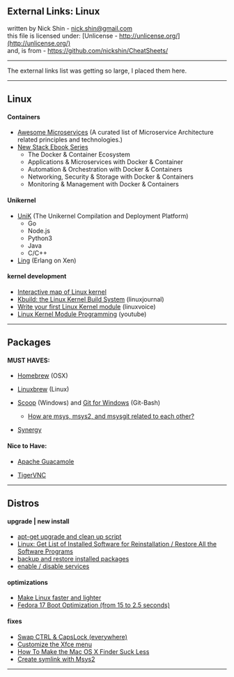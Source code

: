 ## External Links: Linux

written by Nick Shin - nick.shin@gmail.com<br>
this file is licensed under: [Unlicense - http://unlicense.org/](http://unlicense.org/)<br>
and, is from - <https://github.com/nickshin/CheatSheets/>

* * *

The external links list was getting so large, I placed them here.

* * *

## Linux

#### Containers
- [Awesome Microservices](https://github.com/mfornos/awesome-microservices) (A curated list of Microservice Architecture related principles and technologies.)
- [New Stack Ebook Series](https://thenewstack.io/ebookseries)
	- The Docker &amp; Container Ecosystem
	- Applications &amp; Microservices with Docker &amp; Container
	- Automation &amp; Orchestration with Docker &amp; Containers
	- Networking, Security &amp; Storage with Docker &amp; Containers
	- Monitoring &amp; Management with Docker &amp; Containers

#### Unikernel
- [UniK](https://github.com/emc-advanced-dev/unik) (The Unikernel Compilation and Deployment Platform)
	- Go
	- Node.js
	- Python3
	- Java
	- C/C++
- [Ling](http://erlangonxen.org/)  (Erlang on Xen)

#### kernel development
- [Interactive map of Linux kernel](http://www.makelinux.net/kernel_map/)
- [Kbuild: the Linux Kernel Build System](http://www.linuxjournal.com/content/kbuild-linux-kernel-build-system) (linuxjournal)
- [Write your first Linux Kernel module](http://www.linuxvoice.com/be-a-kernel-hacker/) (linuxvoice)
- [Linux Kernel Module Programming](http://www.youtube.com/playlist?list=PL16941B715F5507C5) (youtube)

* * *

## Packages

#### MUST HAVES:
- [Homebrew](https://brew.sh/) (OSX)
- [Linuxbrew](http://linuxbrew.sh/) (Linux)
- [Scoop](http://scoop.sh/) (Windows) and
		[Git for Windows](https://git-scm.com/download/win) (Git-Bash)
	- [How are msys, msys2, and msysgit related to each other?](http://stackoverflow.com/a/35099458)

- [Synergy](https://github.com/symless/synergy-core)

#### Nice to Have:
- [Apache Guacamole](http://guacamole.incubator.apache.org/)
<!--
[//] # ( https://github.com/glyptodon/guacamole-server )
[//] # ( https://github.com/glyptodon/guacamole-client )
-->

- [TigerVNC](http://tigervnc.org/)

* * *

## Distros

#### upgrade | new install
- [apt-get upgrade and clean up script](http://ubuntuforums.org/showthread.php?t=1113808)
- [Linux: Get List of Installed Software for Reinstallation / Restore All the Software Programs](http://www.cyberciti.biz/tips/linux-get-list-installed-software-reinstallation-restore.html)
- [backup and restore installed packages](http://askubuntu.com/a/99151)
- [enable / disable services](http://askubuntu.com/questions/19320/how-to-enable-or-disable-services)

#### optimizations
- [Make Linux faster and lighter](http://www.tuxradar.com/content/make-linux-faster-and-lighter)
- [Fedora 17 Boot Optimization (from 15 to 2.5 seconds)](https://harald.hoyer.xyz/2013/11/13/fedora-boot-optimization/)

#### fixes
- [Swap CTRL &amp; CapsLock (everywhere)](http://askubuntu.com/questions/149971/how-do-you-remap-a-key-to-the-caps-lock-key-in-xubuntu#223674)
- [Customize the Xfce menu](https://wiki.xfce.org/howto/customize-menu)
- [How To Make the Mac OS X Finder Suck Less](http://www.howtogeek.com/howto/33414/how-to-make-the-mac-os-x-finder-suck-less/)
- [Create symlink with Msys2](http://superuser.com/a/1044337)

* * *

